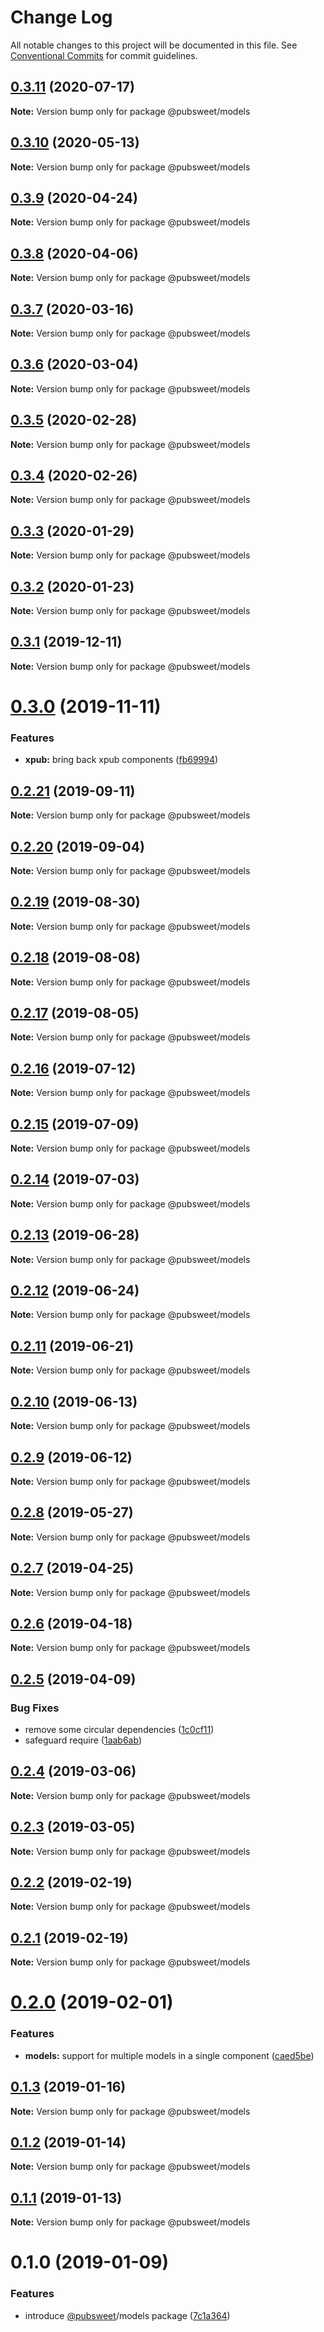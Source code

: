 # Change Log

All notable changes to this project will be documented in this file.
See [Conventional Commits](https://conventionalcommits.org) for commit guidelines.

## [0.3.11](https://gitlab.coko.foundation/pubsweet/pubsweet/compare/@pubsweet/models@0.3.10...@pubsweet/models@0.3.11) (2020-07-17)

**Note:** Version bump only for package @pubsweet/models





## [0.3.10](https://gitlab.coko.foundation/pubsweet/pubsweet/compare/@pubsweet/models@0.3.9...@pubsweet/models@0.3.10) (2020-05-13)

**Note:** Version bump only for package @pubsweet/models





## [0.3.9](https://gitlab.coko.foundation/pubsweet/pubsweet/compare/@pubsweet/models@0.3.8...@pubsweet/models@0.3.9) (2020-04-24)

**Note:** Version bump only for package @pubsweet/models





## [0.3.8](https://gitlab.coko.foundation/pubsweet/pubsweet/compare/@pubsweet/models@0.3.7...@pubsweet/models@0.3.8) (2020-04-06)

**Note:** Version bump only for package @pubsweet/models





## [0.3.7](https://gitlab.coko.foundation/pubsweet/pubsweet/compare/@pubsweet/models@0.3.6...@pubsweet/models@0.3.7) (2020-03-16)

**Note:** Version bump only for package @pubsweet/models





## [0.3.6](https://gitlab.coko.foundation/pubsweet/pubsweet/compare/@pubsweet/models@0.3.5...@pubsweet/models@0.3.6) (2020-03-04)

**Note:** Version bump only for package @pubsweet/models





## [0.3.5](https://gitlab.coko.foundation/pubsweet/pubsweet/compare/@pubsweet/models@0.3.4...@pubsweet/models@0.3.5) (2020-02-28)

**Note:** Version bump only for package @pubsweet/models





## [0.3.4](https://gitlab.coko.foundation/pubsweet/pubsweet/compare/@pubsweet/models@0.3.3...@pubsweet/models@0.3.4) (2020-02-26)

**Note:** Version bump only for package @pubsweet/models





## [0.3.3](https://gitlab.coko.foundation/pubsweet/pubsweet/compare/@pubsweet/models@0.3.2...@pubsweet/models@0.3.3) (2020-01-29)

**Note:** Version bump only for package @pubsweet/models





## [0.3.2](https://gitlab.coko.foundation/pubsweet/pubsweet/compare/@pubsweet/models@0.3.1...@pubsweet/models@0.3.2) (2020-01-23)

**Note:** Version bump only for package @pubsweet/models





## [0.3.1](https://gitlab.coko.foundation/pubsweet/pubsweet/compare/@pubsweet/models@0.3.0...@pubsweet/models@0.3.1) (2019-12-11)

**Note:** Version bump only for package @pubsweet/models





# [0.3.0](https://gitlab.coko.foundation/pubsweet/pubsweet/compare/@pubsweet/models@0.2.21...@pubsweet/models@0.3.0) (2019-11-11)


### Features

* **xpub:** bring back xpub components ([fb69994](https://gitlab.coko.foundation/pubsweet/pubsweet/commit/fb69994098b4e2dbcca75b4786ebb1335af730b9))





## [0.2.21](https://gitlab.coko.foundation/pubsweet/pubsweet/compare/@pubsweet/models@0.2.20...@pubsweet/models@0.2.21) (2019-09-11)

**Note:** Version bump only for package @pubsweet/models





## [0.2.20](https://gitlab.coko.foundation/pubsweet/pubsweet/compare/@pubsweet/models@0.2.19...@pubsweet/models@0.2.20) (2019-09-04)

**Note:** Version bump only for package @pubsweet/models





## [0.2.19](https://gitlab.coko.foundation/pubsweet/pubsweet/compare/@pubsweet/models@0.2.18...@pubsweet/models@0.2.19) (2019-08-30)

**Note:** Version bump only for package @pubsweet/models





## [0.2.18](https://gitlab.coko.foundation/pubsweet/pubsweet/compare/@pubsweet/models@0.2.17...@pubsweet/models@0.2.18) (2019-08-08)

**Note:** Version bump only for package @pubsweet/models





## [0.2.17](https://gitlab.coko.foundation/pubsweet/pubsweet/compare/@pubsweet/models@0.2.16...@pubsweet/models@0.2.17) (2019-08-05)

**Note:** Version bump only for package @pubsweet/models





## [0.2.16](https://gitlab.coko.foundation/pubsweet/pubsweet/compare/@pubsweet/models@0.2.15...@pubsweet/models@0.2.16) (2019-07-12)

**Note:** Version bump only for package @pubsweet/models





## [0.2.15](https://gitlab.coko.foundation/pubsweet/pubsweet/compare/@pubsweet/models@0.2.14...@pubsweet/models@0.2.15) (2019-07-09)

**Note:** Version bump only for package @pubsweet/models





## [0.2.14](https://gitlab.coko.foundation/pubsweet/pubsweet/compare/@pubsweet/models@0.2.13...@pubsweet/models@0.2.14) (2019-07-03)

**Note:** Version bump only for package @pubsweet/models





## [0.2.13](https://gitlab.coko.foundation/pubsweet/pubsweet/compare/@pubsweet/models@0.2.12...@pubsweet/models@0.2.13) (2019-06-28)

**Note:** Version bump only for package @pubsweet/models





## [0.2.12](https://gitlab.coko.foundation/pubsweet/pubsweet/compare/@pubsweet/models@0.2.11...@pubsweet/models@0.2.12) (2019-06-24)

**Note:** Version bump only for package @pubsweet/models





## [0.2.11](https://gitlab.coko.foundation/pubsweet/pubsweet/compare/@pubsweet/models@0.2.10...@pubsweet/models@0.2.11) (2019-06-21)

**Note:** Version bump only for package @pubsweet/models





## [0.2.10](https://gitlab.coko.foundation/pubsweet/pubsweet/compare/@pubsweet/models@0.2.9...@pubsweet/models@0.2.10) (2019-06-13)

**Note:** Version bump only for package @pubsweet/models





## [0.2.9](https://gitlab.coko.foundation/pubsweet/pubsweet/compare/@pubsweet/models@0.2.8...@pubsweet/models@0.2.9) (2019-06-12)

**Note:** Version bump only for package @pubsweet/models





## [0.2.8](https://gitlab.coko.foundation/pubsweet/pubsweet/compare/@pubsweet/models@0.2.7...@pubsweet/models@0.2.8) (2019-05-27)

**Note:** Version bump only for package @pubsweet/models





## [0.2.7](https://gitlab.coko.foundation/pubsweet/pubsweet/compare/@pubsweet/models@0.2.6...@pubsweet/models@0.2.7) (2019-04-25)

**Note:** Version bump only for package @pubsweet/models





## [0.2.6](https://gitlab.coko.foundation/pubsweet/pubsweet/compare/@pubsweet/models@0.2.5...@pubsweet/models@0.2.6) (2019-04-18)

**Note:** Version bump only for package @pubsweet/models





## [0.2.5](https://gitlab.coko.foundation/pubsweet/pubsweet/compare/@pubsweet/models@0.2.4...@pubsweet/models@0.2.5) (2019-04-09)


### Bug Fixes

* remove some circular dependencies ([1c0cf11](https://gitlab.coko.foundation/pubsweet/pubsweet/commit/1c0cf11))
* safeguard require ([1aab6ab](https://gitlab.coko.foundation/pubsweet/pubsweet/commit/1aab6ab))





## [0.2.4](https://gitlab.coko.foundation/pubsweet/pubsweet/compare/@pubsweet/models@0.2.3...@pubsweet/models@0.2.4) (2019-03-06)

**Note:** Version bump only for package @pubsweet/models





## [0.2.3](https://gitlab.coko.foundation/pubsweet/pubsweet/compare/@pubsweet/models@0.2.2...@pubsweet/models@0.2.3) (2019-03-05)

**Note:** Version bump only for package @pubsweet/models





## [0.2.2](https://gitlab.coko.foundation/pubsweet/pubsweet/compare/@pubsweet/models@0.2.1...@pubsweet/models@0.2.2) (2019-02-19)

**Note:** Version bump only for package @pubsweet/models





## [0.2.1](https://gitlab.coko.foundation/pubsweet/pubsweet/compare/@pubsweet/models@0.2.0...@pubsweet/models@0.2.1) (2019-02-19)

**Note:** Version bump only for package @pubsweet/models





# [0.2.0](https://gitlab.coko.foundation/pubsweet/pubsweet/compare/@pubsweet/models@0.1.3...@pubsweet/models@0.2.0) (2019-02-01)


### Features

* **models:** support for multiple models in a single component ([caed5be](https://gitlab.coko.foundation/pubsweet/pubsweet/commit/caed5be))





## [0.1.3](https://gitlab.coko.foundation/pubsweet/pubsweet/compare/@pubsweet/models@0.1.2...@pubsweet/models@0.1.3) (2019-01-16)

**Note:** Version bump only for package @pubsweet/models





## [0.1.2](https://gitlab.coko.foundation/pubsweet/pubsweet/compare/@pubsweet/models@0.1.1...@pubsweet/models@0.1.2) (2019-01-14)

**Note:** Version bump only for package @pubsweet/models





## [0.1.1](https://gitlab.coko.foundation/pubsweet/pubsweet/compare/@pubsweet/models@0.1.0...@pubsweet/models@0.1.1) (2019-01-13)

**Note:** Version bump only for package @pubsweet/models





# 0.1.0 (2019-01-09)


### Features

* introduce [@pubsweet](https://gitlab.coko.foundation/pubsweet)/models package ([7c1a364](https://gitlab.coko.foundation/pubsweet/pubsweet/commit/7c1a364))
